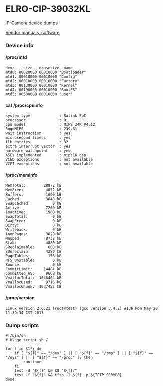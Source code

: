 # ELRO-CIP-39032KL
IP-Camera device dumps

[Vendor manuals, software](https://drive.google.com/file/d/1MJy82aT7aFVucKvwRhahrEcRmY4LAfqH/view?usp=sharing)

### Device info

#### /proc/mtd 
```
dev:    size   erasesize  name
mtd0: 00020000 00010000 "Bootloader"
mtd1: 00010000 00010000 "Config"
mtd2: 00010000 00010000 "Factory"
mtd3: 00130000 00010000 "Kernel"
mtd4: 00190000 00010000 "RootFS"
mtd5: 00500000 00010000 "user"
```

#### cat /proc/cpuinfo
```
system type             : Ralink SoC
processor               : 0
cpu model               : MIPS 24K V4.12
BogoMIPS                : 239.61
wait instruction        : yes
microsecond timers      : yes
tlb_entries             : 32
extra interrupt vector  : yes
hardware watchpoint     : yes
ASEs implemented        : mips16 dsp
VCED exceptions         : not available
VCEI exceptions         : not available
```

#### /proc/meminfo 
```
MemTotal:        28972 kB
MemFree:          4072 kB
Buffers:          1600 kB
Cached:           3848 kB
SwapCached:          0 kB
Active:           7260 kB
Inactive:         1988 kB
SwapTotal:           0 kB
SwapFree:            0 kB
Dirty:               0 kB
Writeback:           0 kB
AnonPages:        3828 kB
Mapped:           8732 kB
Slab:             4880 kB
SReclaimable:      600 kB
SUnreclaim:       4280 kB
PageTables:        156 kB
NFS_Unstable:        0 kB
Bounce:              0 kB
CommitLimit:     14484 kB
Committed_AS:     9608 kB
VmallocTotal:  1048404 kB
VmallocUsed:      9716 kB
VmallocChunk:  1037452 kB
```

#### /proc/version
```
Linux version 2.6.21 (root@test) (gcc version 3.4.2) #136 Mon May 20 11:39:34 CST 2013
```

### Dump scripts

```
#!/bin/sh
# Usage script.sh /

for f in $1*; do
	if [ "${f}" == "/dev" ] || [ "${f}" == "/tmp" ] || [ "${f}" == "/sys" ] || [ "${f}" == "/proc" ]; then
		continue
	fi
	test -d "${f}" && $0 "${f}/"
	test -f "${f}" && tftp -l ${f} -p ${TFTP_SERVER}
done
```